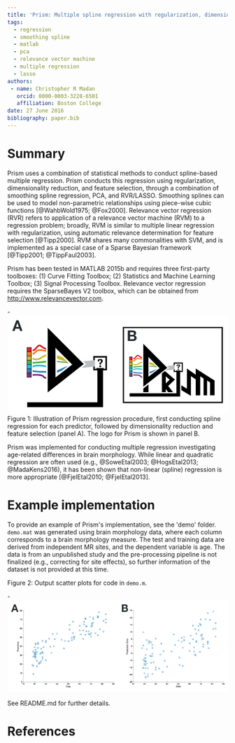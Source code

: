 ```yaml
---
title: 'Prism: Multiple spline regression with regularization, dimensionality reduction, and feature selection'
tags:
  - regression
  - smoothing spline
  - matlab
  - pca
  - relevance vector machine
  - multiple regression
  - lasso
authors:
 - name: Christopher R Madan
   orcid: 0000-0003-3228-6501
   affiliation: Boston College
date: 27 June 2016
bibliography: paper.bib
---
```


# Summary

Prism uses a combination of statistical methods to conduct spline-based multiple regression. Prism conducts this regression using regularization, dimensionality reduction, and feature selection, through a combination of smoothing spline regression, PCA, and RVR/LASSO. Smoothing splines can be used to model non-parametric relationships using piece-wise cubic functions [@WahbWold1975; @Fox2000]. Relevance vector regression (RVR) refers to application of a relevance vector machine (RVM) to a regression problem; broadly, RVM is similar to multiple linear regression with regularization, using automatic relevance determination for feature selection [@Tipp2000]. RVM shares many commonalities with SVM, and is implemented as a special case of a Sparse Bayesian framework [@Tipp2001; @TippFaul2003].

Prism has been tested in MATLAB 2015b and requires three first-party toolboxes: (1) Curve Fitting Toolbox; (2) Statistics and Machine Learning Toolbox; (3) Signal Processing Toolbox. Relevance vector regression requires the SparseBayes V2 toolbox, which can be obtained from http://www.relevancevector.com.

-![Illustration of Prism regression procedure.](fig1_prism.png)
Figure 1: Illustration of Prism regression procedure, first conducting spline regression for each predictor, followed by dimensionality reduction and feature selection (panel A). The logo for Prism is shown in panel B.

Prism was implemented for conducting multiple regression investigating age-related differences in brain morphology. While linear and quadratic regression are often used (e.g., @SoweEtal2003; @HogsEtal2013; @MadaKens2016), it has been shown that non-linear (spline) regression is more appropriate [@FjelEtal2010; @FjelEtal2013].

# Example implementation

To provide an example of Prism's implementation, see the 'demo' folder. `demo.mat` was generated using brain morphology data, where each column corresponds to a brain morphology measure. The test and training data are derived from independent MR sites, and the dependent variable is age. The data is from an unpublished study and the pre-processing pipeline is not finalized (e.g., correcting for site effects), so further information of the dataset is not provided at this time.

Figure 2: Output scatter plots for code in `demo.m`.

-![Example output.](fig2_output.png)

See README.md for further details.


# References
